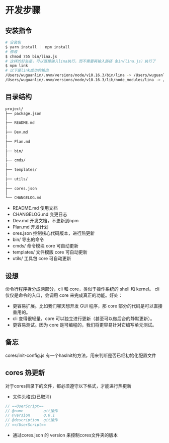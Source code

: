# 开发步骤

## 安装指令
```bash
# 安装包
$ yarn install ｜ npm install
# 修改
$ chmod 755 bin/lina.js
# 这样的好处是，可以直接输入lina执行，而不需要再输入路径（bin/lina.js）执行了
$ npm link
# 以下是link成功的输出
/Users/wuguanlin/.nvm/versions/node/v10.16.3/bin/lina -> /Users/wuguanlin/.nvm/versions/node/v10.16.3/lib/node_modules/lina/bin/lina.js
/Users/wuguanlin/.nvm/versions/node/v10.16.3/lib/node_modules/lina -> /Volumes/MacWD/Total/趣米总部/cli/lina

```

## 目录结构
```bash
project/
├── package.json
│
├── README.md
│
├── Dev.md
│
├── Plan.md
│
├── bin/
│
├── cmds/
│
├── templates/
│
├── utils/
│
├── cores.json
│
└── CHANGELOG.md
```

+ README.md 使用文档
+ CHANGELOG.md 变更日志
+ Dev.md 开发文档，不更新到npm
+ Plan.md 开发计划
+ ores.json 控制核心代码版本，进行热更新
+ bin/ 导出的命令
+ cmds/ 命令模块 core 可自动更新
+ templates/ 文件模版 core 可自动更新
+ utils/ 工具包 core 可自动更新

## 设想
命令行程序拆分成两部分，cli 和 core，类似于操作系统的 shell 和 kernel。
cli 仅仅是命令的入口，会调用 core 来完成真正的功能。好处：
+ 更容易扩展。比如我们哪天想开发 GUI 程序，那 core 部分的代码是可以直接重用的。
+ cli 变得很轻量，core 可以独立进行更新（甚至可以做后台的静默更新）。
+ 更容易测试。因为 core 是可编程的，我们将更容易针对它编写单元测试。

## 备忘
cores/init-config.js 有一个hasInit的方法，用来判断是否已经初始化配置文件

## cores 热更新
对于cores目录下的文件，都必须遵守以下格式，才能进行热更新
+ 文件头格式(已取消)
```javascript
// ==UserScript==
// @name         git操作
// @version      0.0.1
// @description  git操作
// ==/UserScript==
```
+ 通过cores.json 的 version 来控制cores文件夹的版本
